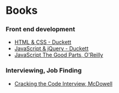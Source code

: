 # Books

### Front end development
* [HTML & CSS - Duckett](https://www.amazon.com/HTML-CSS-Design-Build-Websites/dp/1118008189/)
* [JavaScript & jQuery - Duckett](https://www.amazon.com/JavaScript-JQuery-Interactive-Front-End-Development/dp/1118531647)
* [JavaScript The Good Parts, O'Reilly](https://www.amazon.com/JavaScript-Good-Parts-Douglas-Crockford/dp/0596517742)

### Interviewing, Job Finding
* [Cracking the Code Interview, McDowell](https://www.amazon.com/Cracking-Coding-Interview-Programming-Questions/dp/098478285)
